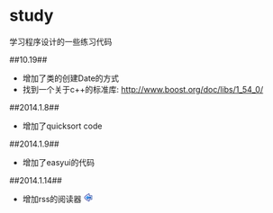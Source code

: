 study
=====

学习程序设计的一些练习代码

##10.19##
- 增加了类的创建Date的方式
- 找到一个关于c++的标准库: http://www.boost.org/doc/libs/1_54_0/

##2014.1.8##
- 增加了quicksort code


##2014.1.9##
- 增加了easyui的代码

##2014.1.14##

 - 增加rss的阅读器 ![编辑图片][1]

 [1]:https://github.com/Willam2004/study/blob/master/js/easyui/icons/back.png?raw=true
